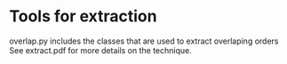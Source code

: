 # Tools for extraction

overlap.py includes the classes that are used to extract overlaping orders
See extract.pdf for more details on the technique.
